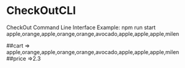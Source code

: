 # CheckOutCLI
CheckOut Command Line Interface
Example:
npm run start apple,orange,apple,orange,orange,avocado,apple,apple,apple,milen

##cart => apple,orange,apple,orange,orange,avocado,apple,apple,apple,milen
##price =>2.3
